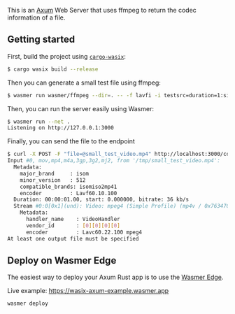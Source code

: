 This is an [Axum](https://github.com/tokio-rs/axum) Web Server that uses ffmpeg to return the codec information of a file.

## Getting started

First, build the project using [`cargo-wasix`](https://crates.io/crates/cargo-wasix):

```bash
$ cargo wasix build --release
```

Then you can generate a small test file using ffmpeg:
```bash
$ wasmer run wasmer/ffmpeg --dir=. -- -f lavfi -i testsrc=duration=1:size=128x128:rate=1 small_test_video.mp4
```

Then, you can run the server easily using Wasmer:

```bash
$ wasmer run --net .
Listening on http://127.0.0.1:3000
```

Finally, you can send the file to the endpoint
```bash
$ curl -X POST -F "file=@small_test_video.mp4" http://localhost:3000/codecs
Input #0, mov,mp4,m4a,3gp,3g2,mj2, from '/tmp/small_test_video.mp4':
  Metadata:
    major_brand     : isom
    minor_version   : 512
    compatible_brands: isomiso2mp41
    encoder         : Lavf60.10.100
  Duration: 00:00:01.00, start: 0.000000, bitrate: 36 kb/s
  Stream #0:0[0x1](und): Video: mpeg4 (Simple Profile) (mp4v / 0x7634706D), yuv420p, 128x128 [SAR 1:1 DAR 1:1], 29 kb/s, 1 fps, 1 tbr, 16384 tbn (default)
    Metadata:
      handler_name    : VideoHandler
      vendor_id       : [0][0][0][0]
      encoder         : Lavc60.22.100 mpeg4
At least one output file must be specified
```

## Deploy on Wasmer Edge

The easiest way to deploy your Axum Rust app is to use the [Wasmer Edge](https://wasmer.io/products/edge).

Live example: https://wasix-axum-example.wasmer.app

```bash
wasmer deploy
```

